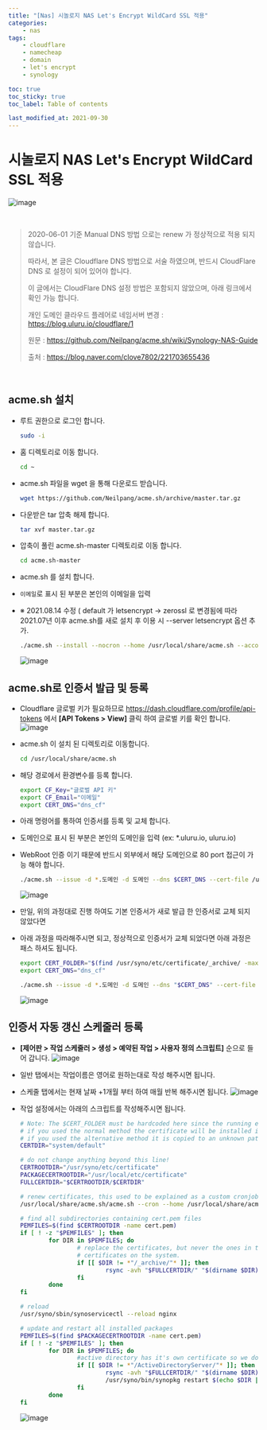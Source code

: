```yaml
---
title: "[Nas] 시놀로지 NAS Let's Encrypt WildCard SSL 적용"
categories:
    - nas
tags:
    - cloudflare
    - namecheap
    - domain
    - let's encrypt
    - synology

toc: true
toc_sticky: true
toc_label: Table of contents

last_modified_at: 2021-09-30
---
```


# **시놀로지 NAS Let's Encrypt WildCard SSL 적용**
![image](/assets/images/posts/nas/1/1.png)

<br>

> 2020-06-01 기준 Manual DNS 방법 으로는 renew 가 정상적으로 적용 되지 않습니다.
>
> 따라서, 본 글은 Cloudflare DNS 방법으로 서술 하였으며, 반드시 CloudFlare DNS 로 설정이 되어 있어야 합니다.
>
> 이 글에서는 CloudFlare DNS 설정 방법은 포함되지 않았으며, 아래 링크에서 확인 가능 합니다.
>
> 개인 도메인 클라우드 플레어로 네임서버 변경 : https://blog.uluru.io/cloudflare/1
>
> 원문 : https://github.com/Neilpang/acme.sh/wiki/Synology-NAS-Guide
>
> 출처 : https://blog.naver.com/clove7802/221703655436

<br>

## **acme.sh 설치**
- 루트 권한으로 로그인 합니다.
    ```sh
    sudo -i
    ```
 
- 홈 디렉토리로 이동 합니다.
    ```sh
    cd ~
    ```

- acme.sh 파일을 wget 을 통해 다운로드 받습니다.
    ```sh
    wget https://github.com/Neilpang/acme.sh/archive/master.tar.gz
    ```
 
- 다운받은 tar 압축 해제 합니다.
    ```sh
    tar xvf master.tar.gz
    ```
 
- 압축이 풀린 acme.sh-master 디렉토리로 이동 합니다.
    ```sh
    cd acme.sh-master
    ```

- acme.sh 를 설치 합니다.

- ``이메일``로 표시 된 부분은 본인의 이메일을 입력

- ※ 2021.08.14 수정 ( default 가 letsencrypt -> zerossl 로 변경됨에 따라 2021.07년 이후 acme.sh를 새로 설치 후 이용 시 --server letsencrypt 옵션 추가.
    ```sh
    ./acme.sh --install --nocron --home /usr/local/share/acme.sh --accountemail "이메일" --server letsencrypt
    ```
    ![image](/assets/images/posts/nas/1/2.png)

## **acme.sh로 인증서 발급 및 등록**
- Cloudflare 글로벌 키가 필요하므로 https://dash.cloudflare.com/profile/api-tokens 에서 **[API Tokens > View]** 클릭 하여 글로벌 키를 확인 합니다.
    ![image](/assets/images/posts/nas/1/3.png)

- acme.sh 이 설치 된 디렉토리로 이동합니다.
    ```sh
    cd /usr/local/share/acme.sh
    ```
 
- 해당 경로에서 환경변수를 등록 합니다.
    ```sh
    export CF_Key="글로벌 API 키" 
    export CF_Email="이메일" 
    export CERT_DNS="dns_cf"
    ```

- 아래 명령어를 통하여 인증서를 등록 및 교체 합니다.

- 도메인으로 표시 된 부분은 본인의 도메인을 입력 (ex: *.uluru.io, uluru.io)

- WebRoot 인증 이기 때문에 반드시 외부에서 해당 도메인으로 80 port 접근이 가능 해야 합니다.
    ```sh
    ./acme.sh --issue -d *.도메인 -d 도메인 --dns $CERT_DNS --cert-file /usr/syno/etc/certificate/system/default/cert.pem --key-file /usr/syno/etc/certificate/system/default/privkey.pem --fullchain-file /usr/syno/etc/certificate/system/default/fullchain.pem --reloadcmd "/usr/syno/sbin/synoservicectl --reload nginx" --dnssleep 30 --force --server letsencrypt
    ```
    ![image](/assets/images/posts/nas/1/4.png)

- 만일, 위의 과정대로 진행 하여도 기본 인증서가 새로 발급 한 인증서로 교체 되지 않았다면

- 아래 과정을 따라해주시면 되고, 정상적으로 인증서가 교체 되었다면 아래 과정은 패스 하셔도 됩니다.
    ```sh
    export CERT_FOLDER="$(find /usr/syno/etc/certificate/_archive/ -maxdepth 1 -mindepth 1 -type d)"
    export CERT_DNS="dns_cf"
    ```
    ```sh
    ./acme.sh --issue -d *.도메인 -d 도메인 --dns "$CERT_DNS" --cert-file "$CERT_FOLDER/cert.pem" --key-file "$CERT_FOLDER/privkey.pem" --fullchain-file "$CERT_FOLDER/fullchain.pem" --capath "$CERT_FOLDER/chain.pem" --reloadcmd "/usr/syno/sbin/synoservicectl --reload nginx" --dnssleep 30 --force --server letsencrypt
    ```
    ![image](/assets/images/posts/nas/1/5.png)

## **인증서 자동 갱신 스케줄러 등록**
- **[제어판 > 작업 스케줄러 > 생성 > 예약된 작업 > 사용자 정의 스크립트]** 순으로 들어 갑니다.
    ![image](/assets/images/posts/nas/1/6.png)

- 일반 탭에서는 작업이름은 영어로 원하는대로 작성 해주시면 됩니다.

- 스케줄 탭에서는 현재 날짜 +1개월 부터 하여 매월 반복 해주시면 됩니다.
    ![image](/assets/images/posts/nas/1/7.png)

- 작업 설정에서는 아래의 스크립트를 작성해주시면 됩니다.
    ```sh
    # Note: The $CERT_FOLDER must be hardcoded here since the running environment is unknown. Don't blindly copy&paste!
    # if you used the normal method the certificate will be installed in the system/default directory CERTDIR="system/default"
    # if you used the alternative method it is copied to an unknown path, change the following example to the output of the creation process and uncomment.
    CERTDIR="system/default"

    # do not change anything beyond this line!
    CERTROOTDIR="/usr/syno/etc/certificate"
    PACKAGECERTROOTDIR="/usr/local/etc/certificate"
    FULLCERTDIR="$CERTROOTDIR/$CERTDIR"

    # renew certificates, this used to be explained as a custom cronjob but works just as well within this script according to the output of the task.
    /usr/local/share/acme.sh/acme.sh --cron --home /usr/local/share/acme.sh/

    # find all subdirectories containing cert.pem files
    PEMFILES=$(find $CERTROOTDIR -name cert.pem)
    if [ ! -z "$PEMFILES" ]; then
            for DIR in $PEMFILES; do
                    # replace the certificates, but never the ones in the _archive folders as those are all the unique
                    # certificates on the system.
                    if [[ $DIR != *"/_archive/"* ]]; then
                            rsync -avh "$FULLCERTDIR/" "$(dirname $DIR)/"
                    fi
            done
    fi

    # reload
    /usr/syno/sbin/synoservicectl --reload nginx

    # update and restart all installed packages
    PEMFILES=$(find $PACKAGECERTROOTDIR -name cert.pem)
    if [ ! -z "$PEMFILES" ]; then
            for DIR in $PEMFILES; do
                    #active directory has it's own certificate so we do not update that package
                    if [[ $DIR != *"/ActiveDirectoryServer/"* ]]; then
                            rsync -avh "$FULLCERTDIR/" "$(dirname $DIR)/"
                            /usr/syno/bin/synopkg restart $(echo $DIR | awk -F/ '{print $6}')
                    fi
            done
    fi
    ```
    ![image](/assets/images/posts/nas/1/8.png)